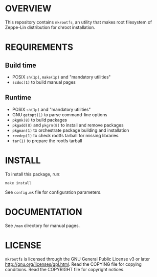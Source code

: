 OVERVIEW
========

This repository contains `mkrootfs`, an utility that makes root
filesystem of Zeppe-Lin distribution for chroot installation.


REQUIREMENTS
============

Build time
----------
  * POSIX `sh(1p)`, `make(1p)` and "mandatory utilities"
  * `scdoc(1)` to build manual pages

Runtime
-------
  * POSIX `sh(1p)` and "mandatory utilities"
  * GNU `getopt(1)` to parse command-line options
  * `pkgmk(8)` to build packages
  * `pkgadd(8)` and `pkgrm(8)` to install and remove packages
  * `pkgman(1)` to orchestrate package building and installation
  * `revdep(1)` to check rootfs tarball for missing libraries
  * `tar(1)` to prepare the rootfs tarball


INSTALL
=======

To install this package, run:

    make install

See `config.mk` file for configuration parameters.


DOCUMENTATION
=============

See `/man` directory for manual pages.


LICENSE
=======

`mkrootfs` is licensed through the GNU General Public License v3 or
later <http://gnu.org/licenses/gpl.html>.
Read the COPYING file for copying conditions.
Read the COPYRIGHT file for copyright notices.

